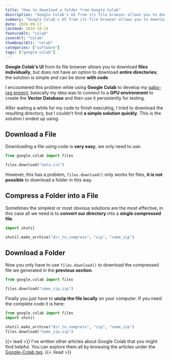 ```yaml
---
title: "How to download a folder from Google Colab"
description: "Google Colab's UI from its file browser allows you to download files individually, but does not have an option to download entire directories; the solution is simple and can be done with code."
summary: "Google Colab's UI from its file browser allows you to download files individually, but does not have an option to download entire directories; the solution is simple and can be done with code."
date: 2024-09-17
lastmod: 2024-10-14
featureAlt: "colab"
coverAlt: "colab"
thumbnailAlt: "colab"
categories: ["software"]
tags: ["google-colab"]
---
```

**Google Colab's UI** from its file browser allows you to download **files individually**, but does not have an option to download **entire directories**; the solution is simple and can be done **with code**.

I encountered this problem while using **Google Colab** to develop my [gabo-rag project](https://github.com/dafmontenegro/gabo-rag), basically my idea was to connect to a **GPU environment** to create the **Vector Database** and then use it persistently for testing.

After waiting a while for my code to finish executing, I tried to download the resulting directory, but I couldn't find **a simple solution quickly**. This is the solution I ended up using.

## Download a File

Downloading a file using code is **very easy**, we only need to use:

```python
from google.colab import files

files.download("data.csv")
```

However, this has a problem, `files.download()` only works for files, **it is not possible** to download a folder in this way.

## Compress a Folder into a File

Sometimes the simplest or most obvious solutions are the most effective, in this case all we need is to **convert our directory** into a **single compressed file**.

```python
import shutil

shutil.make_archive("dir_to_compress", "zip", "name_zip")
```

## Download a Folder

Now you only have to use `files.download()` to download the compressed file we generated in the **previous section**.

```python
from google.colab import files

files.download("name_zip.zip")
```

Finally you just have to **unzip the file locally** on your computer. If you need the complete code it is here:

```python
from google.colab import files
import shutil

shutil.make_archive("dir_to_compress", "zip", "name_zip")
files.download("name_zip.zip")
```

{{< lead >}}
I've written other articles about Google Colab that you might find helpful. You can explore them all by browsing the articles under the [Google-Colab tag](/tags/google-colab/).
{{< /lead >}}